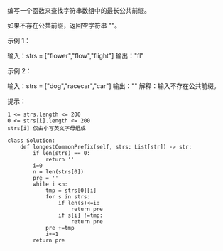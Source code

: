 编写一个函数来查找字符串数组中的最长公共前缀。

如果不存在公共前缀，返回空字符串 ""。

 

示例 1：

输入：strs = ["flower","flow","flight"]
输出："fl"

示例 2：

输入：strs = ["dog","racecar","car"]
输出：""
解释：输入不存在公共前缀。

 

提示：

    1 <= strs.length <= 200
    0 <= strs[i].length <= 200
    strs[i] 仅由小写英文字母组成



```
class Solution:
    def longestCommonPrefix(self, strs: List[str]) -> str:
        if len(strs) == 0:
            return ''
        i=0 
        n = len(strs[0])
        pre = ''
        while i <n:
            tmp = strs[0][i]
            for s in strs:
                if len(s)<=i:
                    return pre
                if s[i] !=tmp:
                    return pre 
            pre +=tmp 
            i+=1 
        return pre 

```

